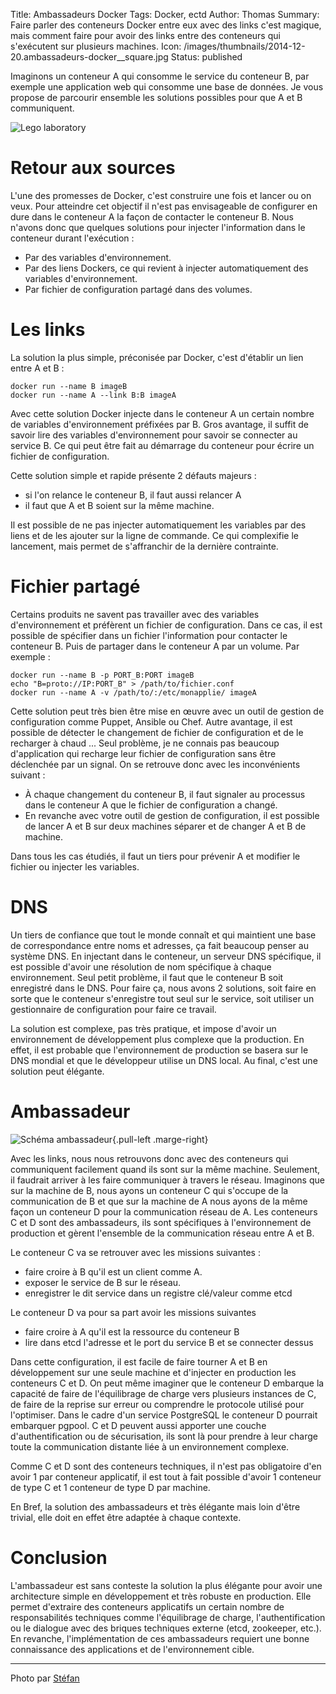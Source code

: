 Title: Ambassadeurs Docker
Tags: Docker, ectd
Author: Thomas
Summary: Faire parler des conteneurs Docker entre eux avec des links c'est magique, mais comment faire pour avoir des links entre des conteneurs qui s'exécutent sur plusieurs machines.
Icon: /images/thumbnails/2014-12-20.ambassadeurs-docker__square.jpg
Status: published

Imaginons un conteneur A qui consomme le service du conteneur B, par exemple une application web qui consomme une base de données. Je vous propose de parcourir ensemble les solutions possibles pour que A et B communiquent.


![Lego laboratory]({filename}/images/2014-12-20.ambassadeurs-docker.jpg)

# Retour aux sources

L'une des promesses de Docker, c'est construire une fois et lancer ou on veux. Pour atteindre cet objectif il n'est pas envisageable de configurer en dure dans le conteneur A la façon de contacter le conteneur B. Nous n'avons donc que quelques solutions pour injecter l'information dans le conteneur durant l'exécution :

- Par des variables d'environnement.
- Par des liens Dockers, ce qui revient à injecter automatiquement des variables d'environnement.
- Par fichier de configuration partagé dans des volumes.

# Les links

La solution la plus simple, préconisée par Docker, c'est d'établir un lien entre A et B :

    docker run --name B imageB
    docker run --name A --link B:B imageA

Avec cette solution Docker injecte dans le conteneur A un certain nombre de variables d'environnement préfixées par B. Gros avantage, il suffit de savoir lire des variables d'environnement pour savoir se connecter au service B. Ce qui peut être fait au démarrage du conteneur pour écrire un fichier de configuration.

Cette solution simple et rapide présente 2 défauts majeurs :

- si l'on relance le conteneur B, il faut aussi relancer A
- il faut que A et B soient sur la même machine.

Il est possible de ne pas injecter automatiquement les variables par des liens et de les ajouter sur la ligne de commande. Ce qui complexifie le lancement, mais permet de s'affranchir de la dernière contrainte.

# Fichier partagé

Certains produits ne savent pas travailler avec des variables d'environnement et préfèrent un fichier de configuration. Dans ce cas, il est possible de spécifier dans un fichier l'information pour contacter le conteneur B. Puis de partager dans le conteneur A par un volume. Par exemple :

    docker run --name B -p PORT_B:PORT imageB
    echo "B=proto://IP:PORT_B" > /path/to/fichier.conf
    docker run --name A -v /path/to/:/etc/monapplie/ imageA

Cette solution peut très bien être mise en œuvre avec un outil de gestion de configuration comme Puppet, Ansible ou Chef. Autre avantage, il est possible de détecter le changement de fichier de configuration et de le recharger à chaud ... Seul problème, je ne connais pas beaucoup d'application qui recharge leur fichier de configuration sans être déclenchée par un signal. On se retrouve donc avec les inconvénients suivant :

- À chaque changement du conteneur B, il faut signaler au processus dans le conteneur A que le fichier de configuration a changé.
- En revanche avec votre outil de gestion de configuration, il est possible de lancer A et B sur deux machines séparer et de changer A et B de machine.

Dans tous les cas étudiés, il faut un tiers pour prévenir A et modifier le fichier ou injecter les variables.

# DNS

Un tiers de confiance que tout le monde connaît et qui maintient une base de correspondance entre noms et adresses, ça fait beaucoup penser au système DNS. En injectant dans le conteneur, un serveur DNS spécifique, il est possible d'avoir une résolution de nom spécifique à chaque environnement.
Seul petit problème, il faut que le conteneur B soit enregistré dans le DNS.
Pour faire ça, nous avons 2 solutions, soit faire en sorte que le conteneur s'enregistre tout seul sur le service, soit utiliser un gestionnaire de configuration pour faire ce travail.

La solution est complexe, pas très pratique, et impose d'avoir un environnement de développement plus complexe que la production. En effet, il est probable que l'environnement de production se basera sur le DNS mondial et que le développeur utilise un DNS local. Au final, c'est une solution peut élégante.

# Ambassadeur

![Schéma ambassadeur]({filename}/images/schema-ambassadeur.png){.pull-left .marge-right}

Avec les links, nous nous retrouvons donc avec des conteneurs qui communiquent facilement quand ils sont sur la même machine. Seulement, il faudrait arriver à les faire communiquer à travers le réseau.
Imaginons que sur la machine de B, nous ayons un conteneur C qui s'occupe de la communication de B et que sur la machine de A nous ayons de la même façon un conteneur D pour la communication réseau de A.
Les conteneurs C et D sont des ambassadeurs, ils sont spécifiques à l'environnement de production et gèrent l'ensemble de la communication réseau entre A et B.

Le conteneur C va se retrouver avec les missions suivantes :

- faire croire à B qu'il est un client comme A.
- exposer le service de B sur le réseau.
- enregistrer le dit service dans un registre clé/valeur comme etcd

Le conteneur D va pour sa part avoir les missions suivantes

- faire croire à A qu'il est la ressource du conteneur B
- lire dans etcd l'adresse et le port du service B et se connecter dessus

Dans cette configuration, il est facile de faire tourner A et B en développement sur une seule machine et d'injecter en production les conteneurs C et D. On peut même imaginer que le conteneur D embarque la capacité de faire de l'équilibrage de charge vers plusieurs instances de C, de faire de la reprise sur erreur ou comprendre le protocole utilisé pour l'optimiser. Dans le cadre d'un service PostgreSQL le conteneur D pourrait embarquer pgpool.
C et D peuvent aussi apporter une couche d'authentification ou de sécurisation, ils sont là pour prendre à leur charge toute la communication distante liée à un environnement complexe.

Comme C et D sont des conteneurs techniques, il n'est pas obligatoire d'en avoir 1 par conteneur applicatif, il est tout à fait possible d'avoir 1 conteneur de type C et 1 conteneur de type D par machine.

En Bref, la solution des ambassadeurs et très élégante mais loin d'être trivial, elle doit en effet être adaptée à chaque contexte.

# Conclusion

L'ambassadeur est sans conteste la solution la plus élégante pour avoir une architecture simple en développement et très robuste en production. Elle permet d'extraire des conteneurs applicatifs un certain nombre de responsabilités techniques comme l'équilibrage de charge, l'authentification ou le dialogue avec des briques techniques externe (etcd, zookeeper, etc.). En revanche, l'implémentation de ces ambassadeurs requiert une bonne connaissance des applications et de l'environnement cible.


---
Photo par [Stéfan](https://www.flickr.com/photos/st3f4n/4012030328/)

